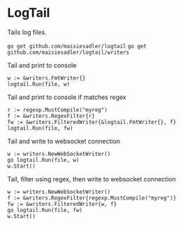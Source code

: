 # LogTail

Tails log files.

`go get github.com/maisiesadler/logtail`
`go get github.com/maisiesadler/logtail/writers`

Tail and print to console
```
w := &writers.FmtWriter{}
logtail.Run(file, w)
```

Tail and print to console if matches regex
```
r := regexp.MustCompile("myreg")
f := &writers.RegexFilter{r}
fw := &writers.FilteredWriter{&logtail.FmtWriter{}, f}
logtail.Run(file, fw)
```

Tail and write to websocket connection
```
w := writers.NewWebSocketWriter()
go logtail.Run(file, w)
w.Start()
```

Tail, filter using regex, then write to websocket connection
```
w := writers.NewWebSocketWriter()
f := &writers.RegexFilter{regexp.MustCompile("myreg")}
fw := &writers.FilteredWriter{w, f}
go logtail.Run(file, fw)
w.Start()
```
